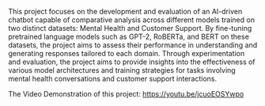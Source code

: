 This project focuses on the development and evaluation of an AI-driven chatbot capable of comparative analysis across different models trained on two distinct datasets: Mental Health and Customer Support. By fine-tuning pretrained language models such as GPT-2, RoBERTa, and BERT on these datasets, the project aims to assess their performance in understanding and generating responses tailored to each domain. Through experimentation and evaluation, the project aims to provide insights into the effectiveness of various model architectures and training strategies for tasks involving mental health conversations and customer support interactions.


The Video Demonstration of this project: https://youtu.be/jcuoEOSYwpo

